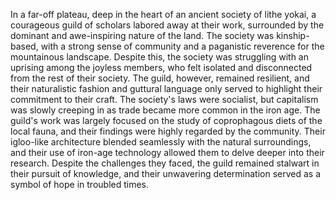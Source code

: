 In a far-off plateau, deep in the heart of an ancient society of lithe yokai, a courageous guild of scholars labored away at their work, surrounded by the dominant and awe-inspiring nature of the land. The society was kinship-based, with a strong sense of community and a paganistic reverence for the mountainous landscape. Despite this, the society was struggling with an uprising among the joyless members, who felt isolated and disconnected from the rest of their society. The guild, however, remained resilient, and their naturalistic fashion and guttural language only served to highlight their commitment to their craft. The society's laws were socialist, but capitalism was slowly creeping in as trade became more common in the iron age. The guild's work was largely focused on the study of coprophagous diets of the local fauna, and their findings were highly regarded by the community. Their igloo-like architecture blended seamlessly with the natural surroundings, and their use of iron-age technology allowed them to delve deeper into their research. Despite the challenges they faced, the guild remained stalwart in their pursuit of knowledge, and their unwavering determination served as a symbol of hope in troubled times.